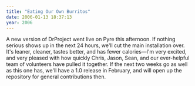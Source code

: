 ```yaml
---
title: "Eating Our Own Burritos"
date: 2006-01-13 18:37:13
year: 2006
---
```

A new version of DrProject went live on Pyre this afternoon.  If nothing serious shows up in the next 24 hours, we'll cut the main installation over.  It's leaner, cleaner, tastes better, and has fewer calories—I'm very excited, and very pleased with how quickly Chris, Jason, Sean, and our ever-helpful team of volunteers have pulled it together.  If the next two weeks go as well as this one has, we'll have a 1.0 release in February, and will open up the repository for general contributions then.
